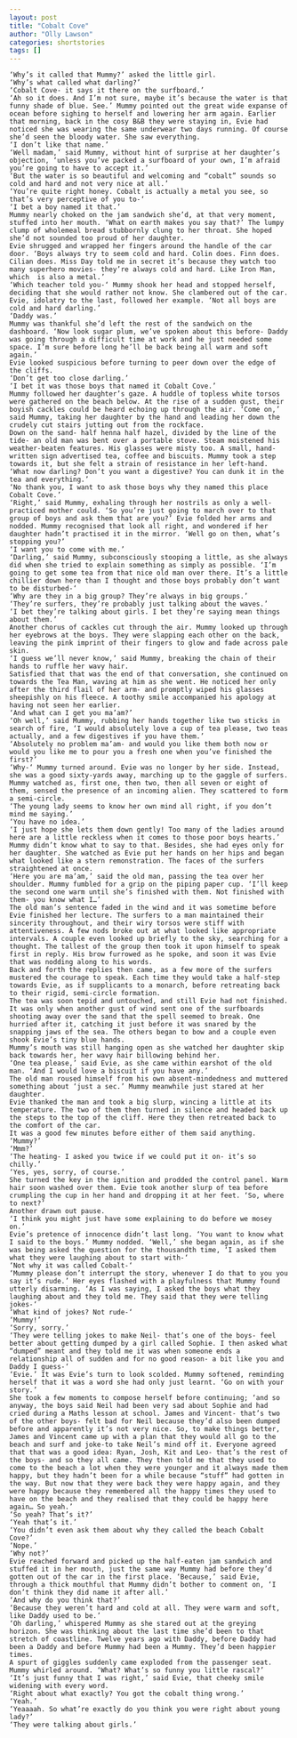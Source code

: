 ```yaml
---
layout: post
title: "Cobalt Cove"
author: "Olly Lawson"
categories: shortstories
tags: []
---
```


	‘Why’s it called that Mummy?’ asked the little girl.
	‘Why’s what called what darling?’
	‘Cobalt Cove- it says it there on the surfboard.’
	‘Ah so it does. And I’m not sure, maybe it’s because the water is that funny shade of blue. See.’ Mummy pointed out the great wide expanse of ocean before sighing to herself and lowering her arm again. Earlier that morning, back in the cosy B&B they were staying in, Evie had noticed she was wearing the same underwear two days running. Of course she’d seen the bloody water. She saw everything.
	‘I don’t like that name.’
	‘Well madam,’ said Mummy, without hint of surprise at her daughter’s objection, ‘unless you’ve packed a surfboard of your own, I’m afraid you’re going to have to accept it.’
	‘But the water is so beautiful and welcoming and “cobalt” sounds so cold and hard and not very nice at all.’
	‘You’re quite right honey. Cobalt is actually a metal you see, so that’s very perceptive of you to-‘
	‘I bet a boy named it that.’
	Mummy nearly choked on the jam sandwich she’d, at that very moment, stuffed into her mouth. ‘What on earth makes you say that?’ The lumpy clump of wholemeal bread stubbornly clung to her throat. She hoped she’d not sounded too proud of her daughter.
	Evie shrugged and wrapped her fingers around the handle of the car door. ‘Boys always try to seem cold and hard. Colin does. Finn does. Cilian does. Miss Day told me in secret it’s because they watch too many superhero movies- they’re always cold and hard. Like Iron Man, which  is also a metal.’
	‘Which teacher told you-‘ Mummy shook her head and stopped herself, deciding that she would rather not know. She clambered out of the car. Evie, idolatry to the last, followed her example. ‘Not all boys are cold and hard darling.’
	‘Daddy was.’
	Mummy was thankful she’d left the rest of the sandwich on the dashboard. ‘Now look sugar plum, we’ve spoken about this before- Daddy was going through a difficult time at work and he just needed some space. I’m sure before long he’ll be back being all warm and soft again.’
	Evie looked suspicious before turning to peer down over the edge of the cliffs.
	‘Don’t get too close darling.’
	‘I bet it was those boys that named it Cobalt Cove.’
	Mummy followed her daughter’s gaze. A huddle of topless white torsos were gathered on the beach below. At the rise of a sudden gust, their boyish cackles could be heard echoing up through the air. ‘Come on,’ said Mummy, taking her daughter by the hand and leading her down the crudely cut stairs jutting out from the rockface. 
	Down on the sand- half henna half hazel, divided by the line of the tide- an old man was bent over a portable stove. Steam moistened his weather-beaten features. His glasses were misty too. A small, hand-written sign advertised tea, coffee and biscuits. Mummy took a step towards it, but she felt a strain of resistance in her left-hand.
	‘What now darling? Don’t you want a digestive? You can dunk it in the tea and everything.’
	‘No thank you, I want to ask those boys why they named this place Cobalt Cove.’
	‘Right,’ said Mummy, exhaling through her nostrils as only a well-practiced mother could. ‘So you’re just going to march over to that group of boys and ask them that are you?’ Evie folded her arms and nodded. Mummy recognised that look all right, and wondered if her daughter hadn’t practised it in the mirror. ‘Well go on then, what’s stopping you?’
	‘I want you to come with me.’
	‘Darling,’ said Mummy, subconsciously stooping a little, as she always did when she tried to explain something as simply as possible. ‘I’m going to get some tea from that nice old man over there. It’s a little chillier down here than I thought and those boys probably don’t want to be disturbed-‘
	‘Why are they in a big group? They’re always in big groups.’
	‘They’re surfers, they’re probably just talking about the waves.’
	‘I bet they’re talking about girls. I bet they’re saying mean things about them.’
	Another chorus of cackles cut through the air. Mummy looked up through her eyebrows at the boys. They were slapping each other on the back, leaving the pink imprint of their fingers to glow and fade across pale skin.
	‘I guess we’ll never know,’ said Mummy, breaking the chain of their hands to ruffle her wavy hair. 
	Satisfied that that was the end of that conversation, she continued on towards the Tea Man, waving at him as she went. He noticed her only after the third flail of her arm- and promptly wiped his glasses sheepishly on his fleece. A toothy smile accompanied his apology at having not seen her earlier.
	‘And what can I get you ma’am?’
	‘Oh well,’ said Mummy, rubbing her hands together like two sticks in search of fire, ‘I would absolutely love a cup of tea please, two teas actually, and a few digestives if you have them.’
	‘Absolutely no problem ma’am- and would you like them both now or would you like me to pour you a fresh one when you’ve finished the first?’
	‘Why-‘ Mummy turned around. Evie was no longer by her side. Instead, she was a good sixty-yards away, marching up to the gaggle of surfers. Mummy watched as, first one, then two, then all seven or eight of them, sensed the presence of an incoming alien. They scattered to form a semi-circle. 
	‘The young lady seems to know her own mind all right, if you don’t mind me saying.’
	‘You have no idea.’
	‘I just hope she lets them down gently! Too many of the ladies around here are a little reckless when it comes to those poor boys hearts.’
	Mummy didn’t know what to say to that. Besides, she had eyes only for her daughter. She watched as Evie put her hands on her hips and began what looked like a stern remonstration. The faces of the surfers straightened at once.
	‘Here you are ma’am,’ said the old man, passing the tea over her shoulder. Mummy fumbled for a grip on the piping paper cup. ‘I’ll keep the second one warm until she’s finished with them. Not finished with them- you know what I…’
	The old man’s sentence faded in the wind and it was sometime before Evie finished her lecture. The surfers to a man maintained their sincerity throughout, and their wiry torsos were stiff with attentiveness. A few nods broke out at what looked like appropriate intervals. A couple even looked up briefly to the sky, searching for a thought. The tallest of the group then took it upon himself to speak first in reply. His brow furrowed as he spoke, and soon it was Evie that was nodding along to his words. 
	Back and forth the replies then came, as a few more of the surfers mustered the courage to speak. Each time they would take a half-step towards Evie, as if supplicants to a monarch, before retreating back to their rigid, semi-circle formation. 
	The tea was soon tepid and untouched, and still Evie had not finished. It was only when another gust of wind sent one of the surfboards shooting away over the sand that the spell seemed to break. One hurried after it, catching it just before it was snared by the snapping jaws of the sea. The others began to bow and a couple even shook Evie’s tiny blue hands. 
	Mummy’s mouth was still hanging open as she watched her daughter skip back towards her, her wavy hair billowing behind her. 
	‘One tea please,’ said Evie, as she came within earshot of the old man. ‘And I would love a biscuit if you have any.’
	The old man roused himself from his own absent-mindedness and muttered something about ‘just a sec.’ Mummy meanwhile just stared at her daughter.
	Evie thanked the man and took a big slurp, wincing a little at its temperature. The two of them then turned in silence and headed back up the steps to the top of the cliff. Here they then retreated back to the comfort of the car.
	It was a good few minutes before either of them said anything. 
	‘Mummy?’
	‘Mmm?’
	‘The heating- I asked you twice if we could put it on- it’s so chilly.’
	‘Yes, yes, sorry, of course.’
	She turned the key in the ignition and prodded the control panel. Warm hair soon washed over them. Evie took another slurp of tea before crumpling the cup in her hand and dropping it at her feet. ‘So, where to next?’
	Another drawn out pause.
	‘I think you might just have some explaining to do before we mosey on.’
	Evie’s pretence of innocence didn’t last long. ‘You want to know what I said to the boys.’ Mummy nodded. ‘Well,’ she began again, as if she was being asked the question for the thousandth time, ‘I asked them what they were laughing about to start with-‘
	‘Not why it was called Cobalt-‘
	‘Mummy please don’t interrupt the story, whenever I do that to you you say it’s rude.’ Her eyes flashed with a playfulness that Mummy found utterly disarming. ‘As I was saying, I asked the boys what they laughing about and they told me. They said that they were telling jokes-‘
	‘What kind of jokes? Not rude-‘
	‘Mummy!’
	‘Sorry, sorry.’
	‘They were telling jokes to make Neil- that’s one of the boys- feel better about getting dumped by a girl called Sophie. I then asked what “dumped” meant and they told me it was when someone ends a relationship all of sudden and for no good reason- a bit like you and Daddy I guess-‘
	‘Evie.’ It was Evie’s turn to look scolded. Mummy softened, reminding herself that it was a word she had only just learnt. ‘Go on with your story.’
	She took a few moments to compose herself before continuing; ‘and so anyway, the boys said Neil had been very sad about Sophie and had cried during a Maths lesson at school. James and Vincent- that’s two of the other boys- felt bad for Neil because they’d also been dumped before and apparently it’s not very nice. So, to make things better, James and Vincent came up with a plan that they would all go to the beach and surf and joke-to take Neil’s mind off it. Everyone agreed that that was a good idea: Ryan, Josh, Kit and Leo- that’s the rest of the boys- and so they all came. They then told me that they used to come to the beach a lot when they were younger and it always made them happy, but they hadn’t been for a while because “stuff” had gotten in the way. But now that they were back they were happy again, and they were happy because they remembered all the happy times they used to have on the beach and they realised that they could be happy here again… So yeah.’
	‘So yeah? That’s it?’
	‘Yeah that’s it.’
	‘You didn’t even ask them about why they called the beach Cobalt Cove?’
	‘Nope.’
	‘Why not?’
	Evie reached forward and picked up the half-eaten jam sandwich and stuffed it in her mouth, just the same way Mummy had before they’d gotten out of the car in the first place. ‘Because,’ said Evie, through a thick mouthful that Mummy didn’t bother to comment on, ‘I don’t think they did name it after all.’
	‘And why do you think that?’
	‘Because they weren’t hard and cold at all. They were warm and soft, like Daddy used to be.’
	‘Oh darling,’ whispered Mummy as she stared out at the greying horizon. She was thinking about the last time she’d been to that stretch of coastline. Twelve years ago with Daddy, before Daddy had been a Daddy and before Mummy had been a Mummy. They’d been happier times. 
	A spurt of giggles suddenly came exploded from the passenger seat. Mummy whirled around. ‘What? What’s so funny you little rascal?’
	‘It’s just funny that I was right,’ said Evie, that cheeky smile widening with every word.
	‘Right about what exactly? You got the cobalt thing wrong.’
	‘Yeah.’
	‘Yeaaaah. So what’re exactly do you think you were right about young lady?’
	‘They were talking about girls.’


 


